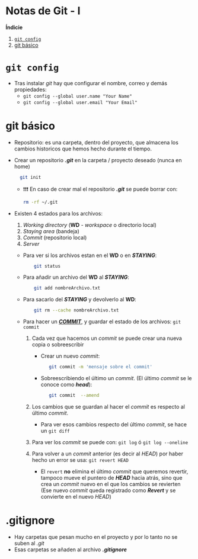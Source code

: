 # Notas de Git - I

**Índicie**

1. [`git config`](#id1)
2. [git básico](#id2)

# `git config` <a name="id1"></a>

- Tras instalar _git_ hay que configurar el nombre, correo y demás propiedades:
  - `git config --global user.name "Your Name"`
  - `git config --global user.email "Your Email"`

# git básico <a name="id2"></a>

- Repositorio: es una carpeta, dentro del proyecto, que almacena los cambios historicos que hemos hecho durante el tiempo.
- Crear un repositorio **_.git_** en la carpeta / proyecto deseado (nunca en home)

  ```bash
  	git init
  ```

  - ❗❗❗ En caso de crear mal el repositorio **_.git_** se puede borrar con:
    ```bash
    rm -rf ~/.git
    ```

- Existen 4 estados para los archivos:

  1.  _Working directory_ (**WD** - _workspace_ o directorio local)
  2.  _Staying area_ (bandeja)
  3.  _Commit_ (repositorio local)
  4.  _Server_

  - Para ver si los archivos estan en el **WD** o en **_STAYING_**:
    ```bash
    	git status
    ```
  - Para añadir un archivo del **WD** al **_STAYING_**:
    ```bash
    	git add nombreArchivo.txt
    ```
  - Para sacarlo del **_STAYING_** y devolverlo al **WD**:
    ```bash
    	git rm --cache nombreArchivo.txt
    ```
  - Para hacer un <u>**_COMMIT_**</u>, y guardar el estado de los archivos: `git commit`

    1. Cada vez que hacemos un _commit_ se puede crear una nueva copia o sobreescribir
       - Crear un nuevo _commit_:
         ```bash
         	git commit -m 'mensaje sobre el commit'
         ```
       - Sobreescribiendo el último un _commit_. (El último _commit_ se le conoce como **_head_**):
         ```bash
         	git commit  --amend
         ```
    2. Los cambios que se guardan al hacer el _commit_ es respecto al último _commit_.
       - Para ver esos cambios respecto del último _commit_, se hace un `git diff`
    3. Para ver los _commit_ se puede con: `git log` ó `git log --oneline`

    4. Para volver a un _commit_ anterior (es decir al _HEAD_) por haber hecho un error se usa: `git revert HEAD`
       - El `revert` **no** elimina el último _commit_ que queremos revertir, tampoco mueve el puntero de **_HEAD_** hacia atrás, sino que crea un _commit_ nuevo en el que los cambios se revierten (Ese nuevo _commit_ queda registrado como **_Revert_** y se convierte en el nuevo _HEAD_)

# .gitignore

- Hay carpetas que pesan mucho en el proyecto y por lo tanto no se suben al _.git_
- Esas carpetas se añaden al archivo **_.gitignore_**
